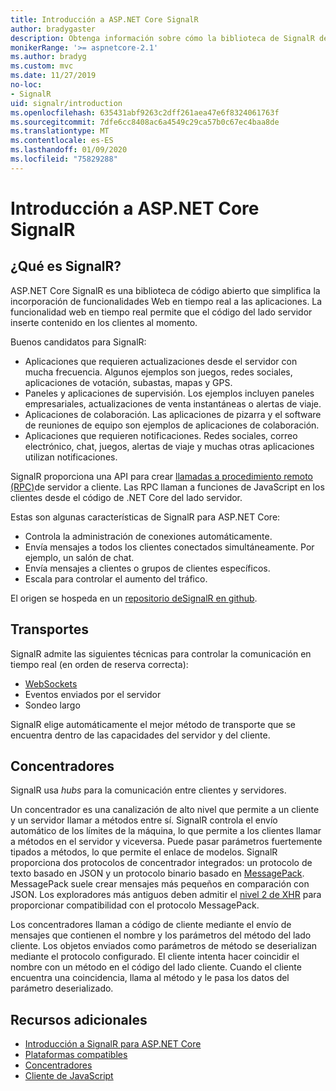 ```yaml
---
title: Introducción a ASP.NET Core SignalR
author: bradygaster
description: Obtenga información sobre cómo la biblioteca de SignalR de ASP.NET Core simplifica la adición de funcionalidad en tiempo real a las aplicaciones.
monikerRange: '>= aspnetcore-2.1'
ms.author: bradyg
ms.custom: mvc
ms.date: 11/27/2019
no-loc:
- SignalR
uid: signalr/introduction
ms.openlocfilehash: 635431abf9263c2dff261aea47e6f8324061763f
ms.sourcegitcommit: 7dfe6cc8408ac6a4549c29ca57b0c67ec4baa8de
ms.translationtype: MT
ms.contentlocale: es-ES
ms.lasthandoff: 01/09/2020
ms.locfileid: "75829288"
---
```

# <a name="introduction-to-aspnet-core-opno-locsignalr"></a>Introducción a ASP.NET Core SignalR

## <a name="what-is-opno-locsignalr"></a>¿Qué es SignalR?

ASP.NET Core SignalR es una biblioteca de código abierto que simplifica la incorporación de funcionalidades Web en tiempo real a las aplicaciones. La funcionalidad web en tiempo real permite que el código del lado servidor inserte contenido en los clientes al momento.

Buenos candidatos para SignalR:

* Aplicaciones que requieren actualizaciones desde el servidor con mucha frecuencia. Algunos ejemplos son juegos, redes sociales, aplicaciones de votación, subastas, mapas y GPS.
* Paneles y aplicaciones de supervisión. Los ejemplos incluyen paneles empresariales, actualizaciones de venta instantáneas o alertas de viaje.
* Aplicaciones de colaboración. Las aplicaciones de pizarra y el software de reuniones de equipo son ejemplos de aplicaciones de colaboración.
* Aplicaciones que requieren notificaciones. Redes sociales, correo electrónico, chat, juegos, alertas de viaje y muchas otras aplicaciones utilizan notificaciones.

SignalR proporciona una API para crear [llamadas a procedimiento remoto (RPC)](https://wikipedia.org/wiki/Remote_procedure_call)de servidor a cliente. Las RPC llaman a funciones de JavaScript en los clientes desde el código de .NET Core del lado servidor.

Estas son algunas características de SignalR para ASP.NET Core:

* Controla la administración de conexiones automáticamente.
* Envía mensajes a todos los clientes conectados simultáneamente. Por ejemplo, un salón de chat.
* Envía mensajes a clientes o grupos de clientes específicos.
* Escala para controlar el aumento del tráfico.

El origen se hospeda en un [repositorio deSignalR en github](https://github.com/dotnet/AspNetCore/tree/master/src/SignalR).

## <a name="transports"></a>Transportes

SignalR admite las siguientes técnicas para controlar la comunicación en tiempo real (en orden de reserva correcta):

* [WebSockets](https://tools.ietf.org/html/rfc7118)
* Eventos enviados por el servidor
* Sondeo largo

SignalR elige automáticamente el mejor método de transporte que se encuentra dentro de las capacidades del servidor y del cliente.

## <a name="hubs"></a>Concentradores

SignalR usa *hubs* para la comunicación entre clientes y servidores.

Un concentrador es una canalización de alto nivel que permite a un cliente y un servidor llamar a métodos entre sí. SignalR controla el envío automático de los límites de la máquina, lo que permite a los clientes llamar a métodos en el servidor y viceversa. Puede pasar parámetros fuertemente tipados a métodos, lo que permite el enlace de modelos. SignalR proporciona dos protocolos de concentrador integrados: un protocolo de texto basado en JSON y un protocolo binario basado en [MessagePack](https://msgpack.org/).  MessagePack suele crear mensajes más pequeños en comparación con JSON. Los exploradores más antiguos deben admitir el [nivel 2 de XHR](https://caniuse.com/#feat=xhr2) para proporcionar compatibilidad con el protocolo MessagePack.

Los concentradores llaman a código de cliente mediante el envío de mensajes que contienen el nombre y los parámetros del método del lado cliente. Los objetos enviados como parámetros de método se deserializan mediante el protocolo configurado. El cliente intenta hacer coincidir el nombre con un método en el código del lado cliente. Cuando el cliente encuentra una coincidencia, llama al método y le pasa los datos del parámetro deserializado.

## <a name="additional-resources"></a>Recursos adicionales

* [Introducción a SignalR para ASP.NET Core](xref:tutorials/signalr)
* [Plataformas compatibles](xref:signalr/supported-platforms)
* [Concentradores](xref:signalr/hubs)
* [Cliente de JavaScript](xref:signalr/javascript-client)
